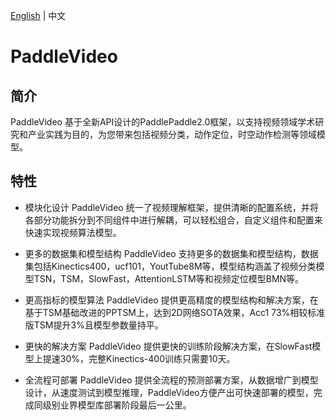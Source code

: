 [English](README.md) | 中文

# PaddleVideo

## 简介

PaddleVideo 基于全新API设计的PaddlePaddle2.0框架，以支持视频领域学术研究和产业实践为目的，为您带来包括视频分类，动作定位，时空动作检测等领域模型。

## 特性

- 模块化设计
    PaddleVideo 统一了视频理解框架，提供清晰的配置系统，并将各部分功能拆分到不同组件中进行解耦，可以轻松组合，自定义组件和配置来快速实现视频算法模型。

- 更多的数据集和模型结构
    PaddleVideo 支持更多的数据集和模型结构，数据集包括Kinectics400，ucf101，YoutTube8M等，模型结构涵盖了视频分类模型TSN，TSM，SlowFast，AttentionLSTM等和视频定位模型BMN等。

- 更高指标的模型算法
    PaddleVideo 提供更高精度的模型结构和解决方案，在基于TSM基础改进的PPTSM上，达到2D网络SOTA效果，Acc1 73%相较标准版TSM提升3%且模型参数量持平。

- 更快的解决方案
    PaddleVideo 提供更快的训练阶段解决方案，在SlowFast模型上提速30%，完整Kinectics-400训练只需要10天。

- 全流程可部署
    PaddleVideo 提供全流程的预测部署方案，从数据增广到模型设计，从速度测试到模型推理，PaddleVideo方便产出可快速部署的模型，完成同级别业界模型库部署阶段最后一公里。
